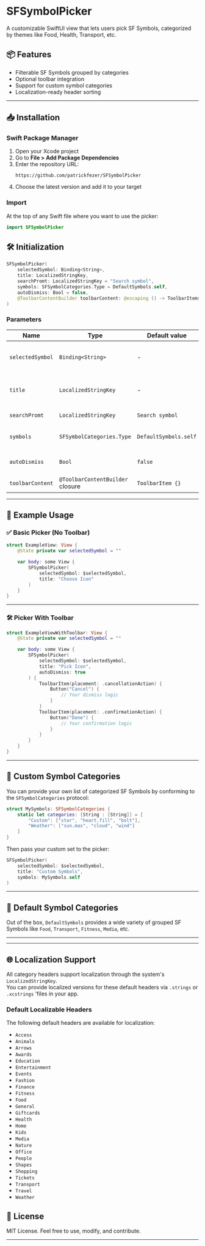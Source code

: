 
# SFSymbolPicker

A customizable SwiftUI view that lets users pick SF Symbols, categorized by themes like Food, Health, Transport, etc.

## 📦 Features

- Filterable SF Symbols grouped by categories  
- Optional toolbar integration  
- Support for custom symbol categories  
- Localization-ready header sorting

---

## 📥 Installation

### Swift Package Manager

1. Open your Xcode project
2. Go to **File > Add Package Dependencies**
3. Enter the repository URL:
   ```
   https://github.com/patrickfezer/SFSymbolPicker
   ```
4. Choose the latest version and add it to your target

### Import

At the top of any Swift file where you want to use the picker:

```swift
import SFSymbolPicker
```


## 🛠️ Initialization

```swift
SFSymbolPicker(
    selectedSymbol: Binding<String>,
    title: LocalizedStringKey,
    searchPromt: LocalizedStringKey = "Search symbol",
    symbols: SFSymbolCategories.Type = DefaultSymbols.self,
    autoDismiss: Bool = false,
    @ToolbarContentBuilder toolbarContent: @escaping () -> ToolbarItems = { ToolbarItem {} }
)
```

### Parameters

| Name             | Type                              | Default value         | Description                              |
|------------------|-----------------------------------|-----------------------|------------------------------------------|
| `selectedSymbol` | `Binding<String>`                 | -                     | Binding to the selected SF Symbol name   |
| `title`          | `LocalizedStringKey`              | -                     | Title shown in the navigation bar        |
| `searchPromt`    | `LocalizedStringKey`              | `Search symbol`       | Search bar placeholder                   |
| `symbols`        | `SFSymbolCategories.Type`         | `DefaultSymbols.self` | Optional custom symbol set               |
| `autoDismiss`    | `Bool`                            | `false`               | Automatically dismiss after selection    |
| `toolbarContent` | `@ToolbarContentBuilder` closure  | `ToolbarItem {}`      | Add custom ToolbarItems                  |

---

## 🧪 Example Usage

### ✅ Basic Picker (No Toolbar)

```swift
struct ExampleView: View {
    @State private var selectedSymbol = ""

    var body: some View {
        SFSymbolPicker(
            selectedSymbol: $selectedSymbol,
            title: "Choose Icon"
        )
    }
}
```

---

### 🛠 Picker With Toolbar

```swift
struct ExampleViewWithToolbar: View {
    @State private var selectedSymbol = ""

    var body: some View {
        SFSymbolPicker(
            selectedSymbol: $selectedSymbol,
            title: "Pick Icon",
            autoDismiss: true
        ) {
            ToolbarItem(placement: .cancellationAction) {
                Button("Cancel") {
                    // Your dismiss logic
                }
            }
            ToolbarItem(placement: .confirmationAction) {
                Button("Done") {
                    // Your confirmation logic
                }
            }
        }
    }
}
```

---

## 🧩 Custom Symbol Categories

You can provide your own list of categorized SF Symbols by conforming to the `SFSymbolCategories` protocol:

```swift
struct MySymbols: SFSymbolCategories {
    static let categories: [String : [String]] = [
        "Custom": ["star", "heart.fill", "bolt"],
        "Weather": ["sun.max", "cloud", "wind"]
    ]
}
```

Then pass your custom set to the picker:

```swift
SFSymbolPicker(
    selectedSymbol: $selectedSymbol,
    title: "Custom Symbols",
    symbols: MySymbols.self
)
```

---

## 📂 Default Symbol Categories

Out of the box, `DefaultSymbols` provides a wide variety of grouped SF Symbols like `Food`, `Transport`, `Fitness`, `Media`, etc.

---


---

## 🌐 Localization Support

All category headers support localization through the system's `LocalizedStringKey`.  
You can provide localized versions for these default headers via `.strings` or `.xcstrings` 'files in your app.

### Default Localizable Headers

The following default headers are available for localization:

- `Access`
- `Animals`
- `Arrows`
- `Awards`
- `Education`
- `Entertainment`
- `Events`
- `Fashion`
- `Finance`
- `Fitness`
- `Food`
- `General`
- `Giftcards`
- `Health`
- `Home`
- `Kids`
- `Media`
- `Nature`
- `Office`
- `People`
- `Shapes`
- `Shopping`
- `Tickets`
- `Transport`
- `Travel`
- `Weather`


## 📃 License

MIT License. Feel free to use, modify, and contribute.

---
